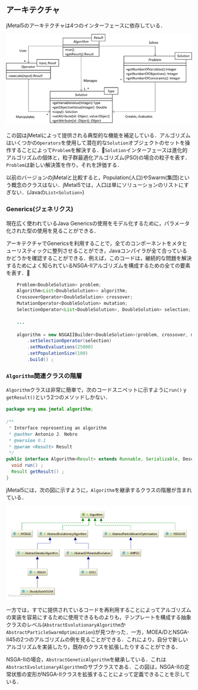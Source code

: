 <!--<div id='id-architecture'/>-->
## アーキテクチャ

jMetal5のアーキテクチャは4つのインターフェースに依存している．

![jMetal architecture](./figures/jMetal5CoreClassDiagram.png)

この図はjMetalによって提供される典型的な機能を補足している．アルゴリズムはいくつかの`Operators`を使用して潜在的な`Solution`オブジェクトのセットを操作することによって`Problem`を解決する．`Solution`インターフェースは進化的アルゴリズムの個体と，粒子群最適化アルゴリズム(PSO)の場合の粒子を表す．`Problem`は新しい解決策を作り，それを評価する．

以前のバージョンのjMetalと比較すると，Population(人口)やSwarm(集団)という概念のクラスはない．jMetal5では，人口は単にソリューションのリストにすぎない．(Javaの`List<Solution>`)

### Generics(ジェネリクス)
現在広く使われているJava Genericsの使用をモデル化するために，パラメータ化された型の使用を見ることができる．

アーキテクチャでGenericsを利用することで，全てのコンポーネントをメタヒューリスティックに整列させることができ，Javaコンパイラが全て合っているかどうかを確認することができる．例えば，このコードは，継続的な問題を解決するためによく知られているNSGA-IIアルゴリズムを構成するための全ての要素を表す．

```java
    Problem<DoubleSolution> problem;
    Algorithm<List<DoubleSolution>> algorithm;
    CrossoverOperator<DoubleSolution> crossover;
    MutationOperator<DoubleSolution> mutation;
    SelectionOperator<List<DoubleSolution>, DoubleSolution> selection;

    ...

    algorithm = new NSGAIIBuilder<DoubleSolution>(problem, crossover, mutation)
        .setSelectionOperator(selection)
        .setMaxEvaluations(25000)
        .setPopulationSize(100)
        .build() ;
```

### `Algorithm`関連クラスの階層
`Algorithm`クラスは非常に簡単で，次のコードスニペットに示すように`run()` y `getResult()`という2つのメソッドしかない．

```java
package org.uma.jmetal.algorithm;

/**
 * Interface representing an algorithm
 * @author Antonio J. Nebro
 * @version 0.1
 * @param <Result> Result
 */
public interface Algorithm<Result> extends Runnable, Serializable, DescribedEntity {
  void run() ;
  Result getResult() ;
}

```

jMetal5には，次の図に示すように，`Algorithm`を継承するクラスの階層が含まれている．

![jMetal architecture](./figures/algorithmHierarchy.png)

一方では，すでに提供されているコードを再利用することによってアルゴリズムの実装を容易にするために使用できるものよりも，テンプレートを構成する抽象クラスのレベル(`AbstractEvolutionaryAlgorithm`か`AbstractParticleSwarmOptimization`)が見つかった．一方，MOEA/DとNSGA-II45の2つのアルゴリズムの例を見ることができる．これにより，自分で新しいアルゴリズムを実装したり，既存のクラスを拡張したりすることができる．

NSGA-IIの場合，`AbstractGeneticAlgorithm`を継承している．これは`AbstractEvolutionaryAlgorithm`のサブクラスである．この図は，NSGA-IIの定常状態の変形がNSGA-IIクラスを拡張することによって定義できることを示している．

